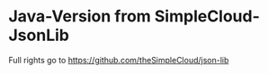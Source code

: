 # Java-Version from SimpleCloud-JsonLib


Full rights go to https://github.com/theSimpleCloud/json-lib
